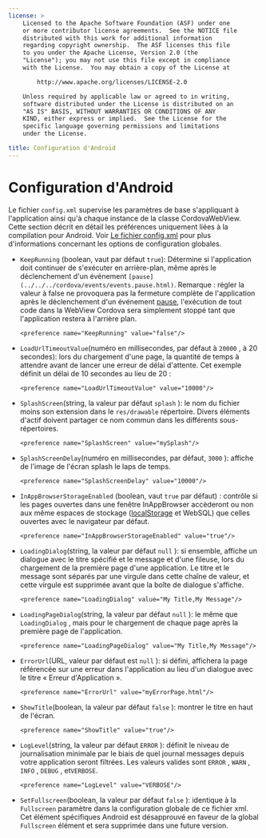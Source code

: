 ```yaml
---
license: >
    Licensed to the Apache Software Foundation (ASF) under one
    or more contributor license agreements.  See the NOTICE file
    distributed with this work for additional information
    regarding copyright ownership.  The ASF licenses this file
    to you under the Apache License, Version 2.0 (the
    "License"); you may not use this file except in compliance
    with the License.  You may obtain a copy of the License at

        http://www.apache.org/licenses/LICENSE-2.0

    Unless required by applicable law or agreed to in writing,
    software distributed under the License is distributed on an
    "AS IS" BASIS, WITHOUT WARRANTIES OR CONDITIONS OF ANY
    KIND, either express or implied.  See the License for the
    specific language governing permissions and limitations
    under the License.

title: Configuration d'Android
---
```


# Configuration d'Android

Le fichier `config.xml` supervise les paramètres de base s'appliquant à l'application ainsi qu'à chaque instance de la classe CordovaWebView. Cette section décrit en détail les préférences uniquement liées à la compilation pour Android. Voir [Le fichier config.xml](../../../config_ref/index.html) pour plus d'informations concernant les options de configuration globales.

*   `KeepRunning` (boolean, vaut par défaut `true`): Détermine si l'application doit continuer de s'exécuter en arrière-plan, même après le déclenchement d'un événement `[pause](../../../cordova/events/events.pause.html)`. Remarque : régler la valeur à false ne provoquera pas la fermeture complète de l'application après le déclenchement d'un événement [pause](../../../cordova/events/events.pause.html), l'exécution de tout code dans la WebView Cordova sera simplement stoppé tant que l'application restera à l'arrière plan.
    
        <preference name="KeepRunning" value="false"/>
        

*   `LoadUrlTimeoutValue`(numéro en millisecondes, par défaut à `20000` , à 20 secondes): lors du chargement d'une page, la quantité de temps à attendre avant de lancer une erreur de délai d'attente. Cet exemple définit un délai de 10 secondes au lieu de 20 :
    
        <preference name="LoadUrlTimeoutValue" value="10000"/>
        

*   `SplashScreen`(string, la valeur par défaut `splash` ): le nom du fichier moins son extension dans le `res/drawable` répertoire. Divers éléments d'actif doivent partager ce nom commun dans les différents sous-répertoires.
    
        <preference name="SplashScreen" value="mySplash"/>
        

*   `SplashScreenDelay`(numéro en millisecondes, par défaut, `3000` ): affiche de l'image de l'écran splash le laps de temps.
    
        <preference name="SplashScreenDelay" value="10000"/>
        

*   `InAppBrowserStorageEnabled` (boolean, vaut `true` par défaut) : contrôle si les pages ouvertes dans une fenêtre InAppBrowser accèderont ou non aux même espaces de stockage ([localStorage](../../../cordova/storage/localstorage/localstorage.html) et WebSQL) que celles ouvertes avec le navigateur par défaut.
    
        <preference name="InAppBrowserStorageEnabled" value="true"/>
        

*   `LoadingDialog`(string, la valeur par défaut `null` ): si ensemble, affiche un dialogue avec le titre spécifié et le message et d'une fileuse, lors du chargement de la première page d'une application. Le titre et le message sont séparés par une virgule dans cette chaîne de valeur, et cette virgule est supprimée avant que la boîte de dialogue s'affiche.
    
        <preference name="LoadingDialog" value="My Title,My Message"/>
        

*   `LoadingPageDialog`(string, la valeur par défaut `null` ): le même que `LoadingDialog` , mais pour le chargement de chaque page après la première page de l'application.
    
        <preference name="LoadingPageDialog" value="My Title,My Message"/>
        

*   `ErrorUrl`(URL, valeur par défaut est `null` ): si défini, affichera la page référencée sur une erreur dans l'application au lieu d'un dialogue avec le titre « Erreur d'Application ».
    
        <preference name="ErrorUrl" value="myErrorPage.html"/>
        

*   `ShowTitle`(boolean, la valeur par défaut `false` ): montrer le titre en haut de l'écran.
    
        <preference name="ShowTitle" value="true"/>
        

*   `LogLevel`(string, la valeur par défaut `ERROR` ): définit le niveau de journalisation minimale par le biais de quel journal messages depuis votre application seront filtrées. Les valeurs valides sont `ERROR` , `WARN` , `INFO` , `DEBUG` , et`VERBOSE`.
    
        <preference name="LogLevel" value="VERBOSE"/>
        

*   `SetFullscreen`(boolean, la valeur par défaut `false` ): identique à la `Fullscreen` paramètre dans la configuration globale de ce fichier xml. Cet élément spécifiques Android est désapprouvé en faveur de la global `Fullscreen` élément et sera supprimée dans une future version.